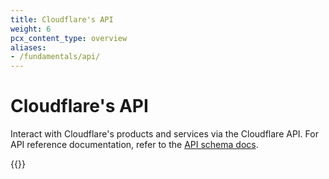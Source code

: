 ```yaml
---
title: Cloudflare's API
weight: 6
pcx_content_type: overview
aliases:
- /fundamentals/api/
---
```


# Cloudflare's API
Interact with Cloudflare's products and services via the Cloudflare API. For API reference documentation, refer to the [API schema docs](/api/).

{{<render file="_api-using-api.md">}}